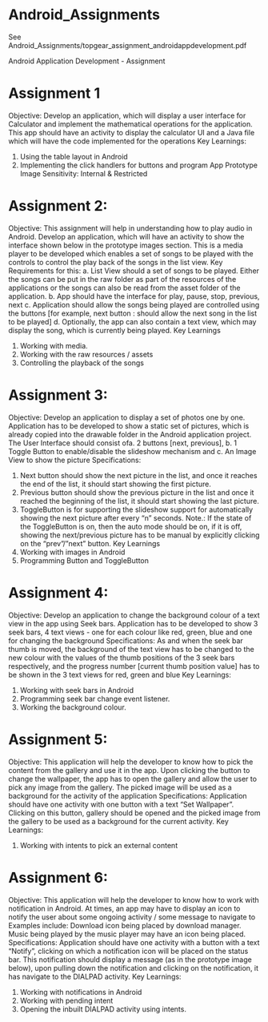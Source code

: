# Android_Assignments

See Android_Assignments/topgear_assignment_androidappdevelopment.pdf

Android Application Development - Assignment
# Assignment 1
Objective:
Develop an application, which will display a user interface for Calculator
and implement the mathematical operations for the application. This app should
have an activity to display the calculator UI and a Java file which will have the code
implemented for the operations
Key Learnings:
1. Using the table layout in Android
2. Implementing the click handlers for buttons and program
App Prototype Image
Sensitivity: Internal & Restricted
# Assignment 2:
Objective:
This assignment will help in understanding how to play audio in Android. Develop an
application, which will have an activity to show the interface shown below in the prototype
images section. This is a media player to be developed which enables a set of songs to be
played with the controls to control the play back of the songs in the list view.
Key Requirements for this:
a. List View should a set of songs to be played. Either the songs can be put in the
raw folder as part of the resources of the applications or the songs can also be
read from the asset folder of the application.
b. App should have the interface for play, pause, stop, previous, next
c. Application should allow the songs being played are controlled using the buttons
[for example, next button : should allow the next song in the list to be played]
d. Optionally, the app can also contain a text view, which may display the song,
which is currently being played.
Key Learnings
1. Working with media.
2. Working with the raw resources / assets
3. Controlling the playback of the songs

# Assignment 3:
Objective:
Develop an application to display a set of photos one by one. Application has to be
developed to show a static set of pictures, which is already copied into the drawable folder
in the Android application project.
The User Interface should consist ofa. 2 buttons [next, previous],
b. 1 Toggle Button to enable/disable the slideshow mechanism and
c. An Image View to show the picture
Specifications:
1. Next button should show the next picture in the list, and once it reaches the end of
the list, it should start showing the first picture.
2. Previous button should show the previous picture in the list and once it reached the
beginning of the list, it should start showing the last picture.
3. ToggleButton is for supporting the slideshow support for automatically showing the
next picture after every “n” seconds.
Note.: If the state of the ToggleButton is on, then the auto mode should be
on, if it is off, showing the next/previous picture has to be manual by explicitly
clicking on the “prev”/”next” button.
Key Learnings
 1. Working with images in Android
 2. Programming Button and ToggleButton

# Assignment 4:
Objective:
Develop an application to change the background colour of a text view in the app using Seek
bars. Application has to be developed to show 3 seek bars, 4 text views - one for each colour
like red, green, blue and one for changing the background
Specifications:
As and when the seek bar thumb is moved, the background of the text view has to be changed
to the new colour with the values of the thumb positions of the 3 seek bars respectively, and
the progress number [current thumb position value] has to be shown in the 3 text views for
red, green and blue
Key Learnings:
 1. Working with seek bars in Android
 2. Programming seek bar change event listener.
 3. Working the background colour.

# Assignment 5:
Objective:
This application will help the developer to know how to pick the content from the gallery
and use it in the app. Upon clicking the button to change the wallpaper, the app has to open
the gallery and allow the user to pick any image from the gallery. The picked image will be
used as a background for the activity of the application
Specifications:
Application should have one activity with one button with a text “Set Wallpaper”. Clicking on
this button, gallery should be opened and the picked image from the gallery to be used as a
background for the current activity.
Key Learnings:
1. Working with intents to pick an external content

# Assignment 6:
Objective:
This application will help the developer to know how to work with notification in Android. At
times, an app may have to display an icon to notify the user about some ongoing activity /
some message to navigate to
Examples include: Download icon being placed by download manager. Music being
played by the music player may have an icon being placed.
Specifications:
Application should have one activity with a button with a text “Notify”, clicking on which a
notification icon will be placed on the status bar. This notification should display a message
(as in the prototype image below), upon pulling down the notification and clicking on the
notification, it has navigate to the DIALPAD activity.
Key Learnings:
1. Working with notifications in Android
2. Working with pending intent
3. Opening the inbuilt DIALPAD activity using intents.
